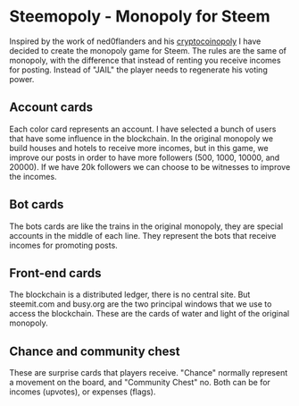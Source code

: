 # Steemopoly - Monopoly for Steem

Inspired by the work of ned0flanders and his [cryptocoinopoly](https://github.com/ned0flanders/Cryptocoinopoly) I have decided to create the monopoly game for Steem. The rules are the same of monopoly, with the difference that instead of renting you receive incomes for posting. Instead of "JAIL" the player needs to regenerate his voting power.

## Account cards
Each color card represents an account. I have selected a bunch of users that have some influence in the blockchain. In the original monopoly we build houses and hotels to receive more incomes, but in this game, we improve our posts in order to have more followers (500, 1000, 10000, and 20000). If we have 20k followers we can choose to be witnesses to improve the incomes.

## Bot cards
The bots cards are like the trains in the original monopoly, they are special accounts in the middle of each line. They represent the bots that receive incomes for promoting posts.

## Front-end cards
The blockchain is a distributed ledger, there is no central site. But steemit.com and busy.org are the two principal windows that we use to access the blockchain. These are the cards of water and light of the original monopoly.

## Chance and community chest
These are surprise cards that players receive. "Chance" normally represent a movement on the board, and "Community Chest" no. Both can be for incomes (upvotes), or expenses (flags).
